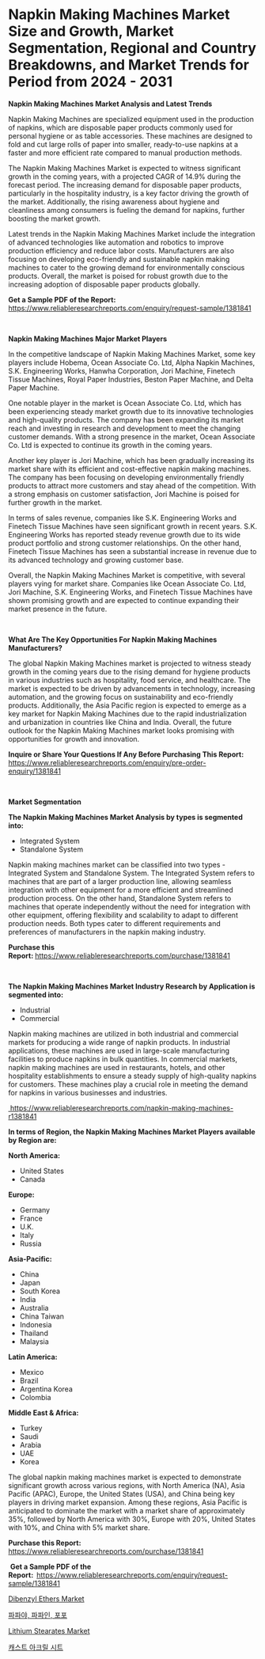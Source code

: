 <p><h1>Napkin Making Machines Market Size and Growth, Market Segmentation, Regional and Country Breakdowns, and Market Trends for Period from 2024 -  2031</h1></p><p><strong>Napkin Making Machines Market Analysis and Latest Trends</strong></p>
<p><p>Napkin Making Machines are specialized equipment used in the production of napkins, which are disposable paper products commonly used for personal hygiene or as table accessories. These machines are designed to fold and cut large rolls of paper into smaller, ready-to-use napkins at a faster and more efficient rate compared to manual production methods.</p><p>The Napkin Making Machines Market is expected to witness significant growth in the coming years, with a projected CAGR of 14.9% during the forecast period. The increasing demand for disposable paper products, particularly in the hospitality industry, is a key factor driving the growth of the market. Additionally, the rising awareness about hygiene and cleanliness among consumers is fueling the demand for napkins, further boosting the market growth.</p><p>Latest trends in the Napkin Making Machines Market include the integration of advanced technologies like automation and robotics to improve production efficiency and reduce labor costs. Manufacturers are also focusing on developing eco-friendly and sustainable napkin making machines to cater to the growing demand for environmentally conscious products. Overall, the market is poised for robust growth due to the increasing adoption of disposable paper products globally.</p></p>
<p><strong>Get a Sample PDF of the Report:&nbsp;</strong> <a href="https://www.reliableresearchreports.com/enquiry/request-sample/1381841">https://www.reliableresearchreports.com/enquiry/request-sample/1381841</a></p>
<p>&nbsp;</p>
<p><strong>Napkin Making Machines Major Market Players</strong></p>
<p><p>In the competitive landscape of Napkin Making Machines Market, some key players include Hobema, Ocean Associate Co. Ltd, Alpha Napkin Machines, S.K. Engineering Works, Hanwha Corporation, Jori Machine, Finetech Tissue Machines, Royal Paper Industries, Beston Paper Machine, and Delta Paper Machine.</p><p>One notable player in the market is Ocean Associate Co. Ltd, which has been experiencing steady market growth due to its innovative technologies and high-quality products. The company has been expanding its market reach and investing in research and development to meet the changing customer demands. With a strong presence in the market, Ocean Associate Co. Ltd is expected to continue its growth in the coming years.</p><p>Another key player is Jori Machine, which has been gradually increasing its market share with its efficient and cost-effective napkin making machines. The company has been focusing on developing environmentally friendly products to attract more customers and stay ahead of the competition. With a strong emphasis on customer satisfaction, Jori Machine is poised for further growth in the market.</p><p>In terms of sales revenue, companies like S.K. Engineering Works and Finetech Tissue Machines have seen significant growth in recent years. S.K. Engineering Works has reported steady revenue growth due to its wide product portfolio and strong customer relationships. On the other hand, Finetech Tissue Machines has seen a substantial increase in revenue due to its advanced technology and growing customer base.</p><p>Overall, the Napkin Making Machines Market is competitive, with several players vying for market share. Companies like Ocean Associate Co. Ltd, Jori Machine, S.K. Engineering Works, and Finetech Tissue Machines have shown promising growth and are expected to continue expanding their market presence in the future.</p></p>
<p>&nbsp;</p>
<p><strong>What Are The Key Opportunities For Napkin Making Machines Manufacturers?</strong></p>
<p><p>The global Napkin Making Machines market is projected to witness steady growth in the coming years due to the rising demand for hygiene products in various industries such as hospitality, food service, and healthcare. The market is expected to be driven by advancements in technology, increasing automation, and the growing focus on sustainability and eco-friendly products. Additionally, the Asia Pacific region is expected to emerge as a key market for Napkin Making Machines due to the rapid industrialization and urbanization in countries like China and India. Overall, the future outlook for the Napkin Making Machines market looks promising with opportunities for growth and innovation.</p></p>
<p><strong>Inquire or Share Your Questions If Any Before Purchasing This Report:</strong> <a href="https://www.reliableresearchreports.com/enquiry/pre-order-enquiry/1381841">https://www.reliableresearchreports.com/enquiry/pre-order-enquiry/1381841</a></p>
<p>&nbsp;</p>
<p><strong>Market Segmentation</strong></p>
<p><strong>The Napkin Making Machines Market Analysis by types is segmented into:</strong></p>
<p><ul><li>Integrated System</li><li>Standalone System</li></ul></p>
<p><p>Napkin making machines market can be classified into two types - Integrated System and Standalone System. The Integrated System refers to machines that are part of a larger production line, allowing seamless integration with other equipment for a more efficient and streamlined production process. On the other hand, Standalone System refers to machines that operate independently without the need for integration with other equipment, offering flexibility and scalability to adapt to different production needs. Both types cater to different requirements and preferences of manufacturers in the napkin making industry.</p></p>
<p><strong>Purchase this Report:&nbsp;</strong><a href="https://www.reliableresearchreports.com/purchase/1381841">https://www.reliableresearchreports.com/purchase/1381841</a></p>
<p>&nbsp;</p>
<p><strong>The Napkin Making Machines Market Industry Research by Application is segmented into:</strong></p>
<p><ul><li>Industrial</li><li>Commercial</li></ul></p>
<p><p>Napkin making machines are utilized in both industrial and commercial markets for producing a wide range of napkin products. In industrial applications, these machines are used in large-scale manufacturing facilities to produce napkins in bulk quantities. In commercial markets, napkin making machines are used in restaurants, hotels, and other hospitality establishments to ensure a steady supply of high-quality napkins for customers. These machines play a crucial role in meeting the demand for napkins in various businesses and industries.</p></p>
<p><a href="https://www.reliableresearchreports.com/napkin-making-machines-r1381841">&nbsp;https://www.reliableresearchreports.com/napkin-making-machines-r1381841</a></p>
<p><strong>In terms of Region, the Napkin Making Machines Market Players available by Region are:</strong></p>
<p>
    <p> <strong> North America: </strong>
        <ul>
            <li>United States</li>
            <li>Canada</li>
        </ul>
        </p> 
    <p> <strong> Europe: </strong>
        <ul>
            <li>Germany</li>
            <li>France</li>
            <li>U.K.</li>
            <li>Italy</li>
            <li>Russia</li>
        </ul>
        </p> 
    <p> <strong> Asia-Pacific: </strong>
        <ul>
            <li>China</li>
            <li>Japan</li>
            <li>South Korea</li>
            <li>India</li>
            <li>Australia</li>
            <li>China Taiwan</li>
            <li>Indonesia</li>
            <li>Thailand</li>
            <li>Malaysia</li>
        </ul>
        </p> 
    <p> <strong> Latin America: </strong>
        <ul>
            <li>Mexico</li>
            <li>Brazil</li>
            <li>Argentina Korea</li>
            <li>Colombia</li>
        </ul>
        </p> 
    <p> <strong> Middle East & Africa: </strong>
        <ul>
            <li>Turkey</li>
            <li>Saudi</li>
            <li>Arabia</li>
            <li>UAE</li>
            <li>Korea</li>
        </ul>
    </p>
    </p>
<p><p>The global napkin making machines market is expected to demonstrate significant growth across various regions, with North America (NA), Asia Pacific (APAC), Europe, the United States (USA), and China being key players in driving market expansion. Among these regions, Asia Pacific is anticipated to dominate the market with a market share of approximately 35%, followed by North America with 30%, Europe with 20%, United States with 10%, and China with 5% market share.</p></p>
<p><strong>Purchase this Report: </strong><a href="https://www.reliableresearchreports.com/purchase/1381841">https://www.reliableresearchreports.com/purchase/1381841</a></p>
<p>&nbsp;<strong>Get a Sample PDF of the Report:&nbsp;&nbsp;</strong><a href="https://www.reliableresearchreports.com/enquiry/request-sample/1381841">https://www.reliableresearchreports.com/enquiry/request-sample/1381841</a></p>
<p><strong></strong></p>
<p><p><a href="https://www.linkedin.com/pulse/dibenzyl-ethers-market-insights-players-forecast-till-2031-g9nue?trackingId=e3%2Bs4H1US%2BqNKfB219%2FYgA%3D%3D">Dibenzyl Ethers Market</a></p><p><a href="https://medium.com/@leonidasalazar756/%ED%8C%8C%ED%8C%8C%EC%95%BC-%ED%8C%8C%ED%8C%8C%EC%9D%B8-%EB%B0%8F-%ED%8F%AC%ED%8F%AC-%EB%A7%88%EC%BC%93-%EC%8B%9C%EC%9E%A5-cagr-%EC%8B%9C%EC%9E%A5-%EB%8F%99%ED%96%A5-%EB%B0%8F-%EC%84%B1%EC%9E%A5-%EC%A0%84%EB%9E%B5%EC%97%90-%EB%8C%80%ED%95%9C-%ED%86%B5%EC%B0%B0%EB%A0%A5-894104cc5320">파파야, 파파인, 포포</a></p><p><a href="https://www.linkedin.com/pulse/insights-lithium-stearates-market-size-analysing-share-trends-yuybe?trackingId=6hvrwP62uGRq4PCOD8%2FPzQ%3D%3D">Lithium Stearates Market</a></p><p><a href="https://medium.com/@sherlock567567/%EC%BA%90%EC%8A%A4%ED%8A%B8-%EC%95%84%ED%81%AC%EB%A6%B4-%EC%8B%9C%ED%8A%B8-%EC%8B%9C%EC%9E%A5-%EA%B7%9C%EB%AA%A8-%EC%8B%9C%EC%9E%A5-%EC%A0%84%EB%A7%9D-%EB%B0%8F-%EC%8B%9C%EC%9E%A5-%EC%98%88%EC%B8%A1-2024%EB%85%84%EB%B6%80%ED%84%B0-2031%EB%85%84-cfe2f24fc989">캐스트 아크릴 시트</a></p></p>